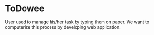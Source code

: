 # ToDowee
User used to manage his/her task by typing them on paper. We want to computerize this process by developing web application.
